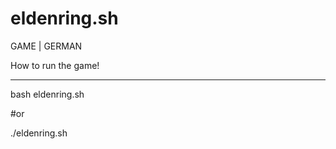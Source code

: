 # eldenring.sh


GAME | GERMAN




How to run the game!

____________________________________________________________



bash eldenring.sh


#or


./eldenring.sh
